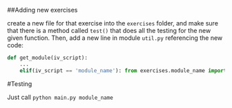 ##Adding new exercises

create a new file for that exercise into the ```exercises``` folder, and make sure that there is a method called ```test()``` that does all the testing for the new given function. Then, add a new line in module ```util.py``` referencing the new code:

```python
def get_module(iv_script):
    ...
    elif(iv_script == 'module_name'): from exercises.module_name import test # <<<<<<< add this 
```

#Testing

Just call ```python main.py module_name ```

